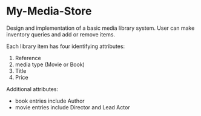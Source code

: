 # My-Media-Store

Design and implementation of a basic media library system. User can make inventory queries and add or remove items.

Each library item has four identifying attributes:
1. Reference
2. media type (Movie or Book)
3. Title
4. Price

Additional attributes:
* book entries include Author
* movie entries include Director and Lead Actor
